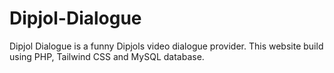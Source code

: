 # Dipjol-Dialogue
Dipjol Dialogue is a funny Dipjols video dialogue provider. This website build using PHP, Tailwind CSS and MySQL database.
